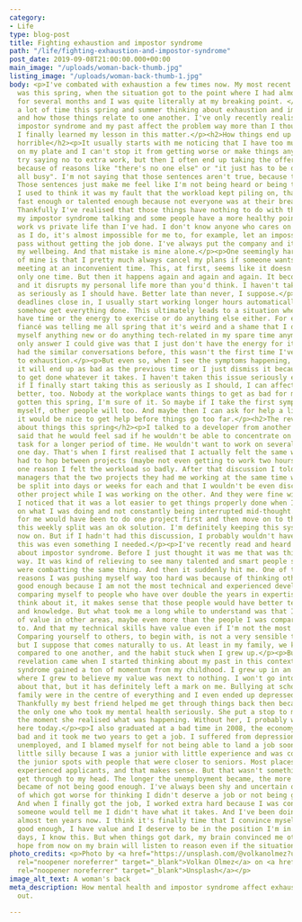 ```yaml
---
category:
- Life
type: blog-post
title: Fighting exhaustion and impostor syndrome
path: "/life/fighting-exhaustion-and-impostor-syndrome"
post_date: 2019-09-08T21:00:00.000+00:00
main_image: "/uploads/woman-back-thumb.jpg"
listing_image: "/uploads/woman-back-thumb-1.jpg"
body: <p>I've combated with exhaustion a few times now. My most recent experience
  was this spring, when the situation got to the point where I had almost daily migraines
  for several months and I was quite literally at my breaking point. </p><p>I spent
  a lot of time this spring and summer thinking about exhaustion and impostor syndrome
  and how those things relate to one another. I've only recently realised that my
  impostor syndrome and my past affect the problem way more than I thought. I hope
  I finally learned my lesson in this matter.</p><h2>How things end up from good to
  horrible</h2><p>It usually starts with me noticing that I have too much stuff put
  on my plate and I can't stop it from getting worse or make things any easier. I
  try saying no to extra work, but then I often end up taking the offered work anyway
  because of reasons like "there's no one else" or "it just has to be done" or "we're
  all busy". I'm not saying that those sentences aren't true, because they often are.
  Those sentences just make me feel like I'm not being heard or being taken seriously.
  I used to think it was my fault that the workload kept piling on, that maybe I wasn't
  fast enough or talented enough because not everyone was at their breaking point.
  Thankfully I've realised that those things have nothing to do with this. It's just
  my impostor syndrome talking and some people have a more healthy point of view to
  work vs private life than I've had. I don't know anyone who cares on the same level
  as I do, it's almost impossible for me to, for example, let an impossible deadline
  pass without getting the job done. I've always put the company and its clients above
  my wellbeing. And that mistake is mine alone.</p><p>One seemingly harmless behaviour
  of mine is that I pretty much always cancel my plans if someone wants to have a
  meeting at an inconvenient time. This, at first, seems like it doesn't matter, it's
  only one time. But then it happens again and again and again. It becomes a pattern,
  and it disrupts my personal life more than you'd think. I haven't taken this behaviour
  as seriously as I should have. Better late than never, I suppose.</p><p>When the
  deadlines close in, I usually start working longer hours automatically to try to
  somehow get everything done. This ultimately leads to a situation where I don't
  have time or the energy to exercise or do anything else either. For example, my
  fiancé was telling me all spring that it's weird and a shame that I don't teach
  myself anything new or do anything tech-related in my spare time anymore. And the
  only answer I could give was that I just don't have the energy for it. And we've
  had the similar conversations before, this wasn't the first time I've driven myself
  to exhaustion.</p><p>But even so, when I see the symptoms happening, I don't think
  it will end up as bad as the previous time or I just dismiss it because things need
  to get done whatever it takes. I haven't taken this issue seriously enough. Maybe
  if I finally start taking this as seriously as I should, I can affect my workload
  better, too. Nobody at the workplace wants things to get as bad for me as they've
  gotten this spring, I'm sure of it. So maybe if I take the first symptoms seriously
  myself, other people will too. And maybe then I can ask for help a little sooner,
  it would be nice to get help before things go too far.</p><h2>The revelation I had
  about things this spring</h2><p>I talked to a developer from another company who
  said that he would feel sad if he wouldn't be able to concentrate on a site or a
  task for a longer period of time. He wouldn't want to work on several projects in
  one day. That's when I first realised that I actually felt the same way. That I
  had to hop between projects (maybe not even getting to work two hours on each) was
  one reason I felt the workload so badly. After that discussion I told my project
  managers that the two projects they had me working at the same time would have to
  be split into days or weeks for each and that I wouldn't be even discussing the
  other project while I was working on the other. And they were fine with it. And
  I noticed that it was a lot easier to get things properly done when I could concentrate
  on what I was doing and not constantly being interrupted mid-thought. The best way
  for me would have been to do one project first and then move on to the next. But
  this weekly split was an ok solution. I'm definitely keeping this system up from
  now on. But if I hadn't had this discussion, I probably wouldn't have realised that
  this was even something I needed.</p><p>I've recently read and heard more and more
  about impostor syndrome. Before I just thought it was me that was thinking this
  way. It was kind of relieving to see many talented and smart people saying they
  were combatting the same thing. And then it suddenly hit me. One of the biggest
  reasons I was pushing myself way too hard was because of thinking otherwise, I wasn't
  good enough because I am not the most technical and experienced developer. I kept
  comparing myself to people who have over double the years in expertise. When you
  think about it, it makes sense that those people would have better technical skills
  and knowledge. But what took me a long while to understand was that I have a lot
  of value in other areas, maybe even more than the people I was comparing myself
  to. And that my technical skills have value even if I'm not the most experienced.
  Comparing yourself to others, to begin with, is not a very sensible thing to do,
  but I suppose that comes naturally to us. At least in my family, we kids were constantly
  compared to one another, and the habit stuck when I grew up.</p><p>But the proper
  revelation came when I started thinking about my past in this context. My impostor
  syndrome gained a ton of momentum from my childhood. I grew up in an environment
  where I grew to believe my value was next to nothing. I won't go into much detail
  about that, but it has definitely left a mark on me. Bullying at school and a broken
  family were in the centre of everything and I even ended up depressed as a teen.
  Thankfully my best friend helped me get through things back then because she was
  the only one who took my mental health seriously. She put a stop to my harmful behaviours
  the moment she realised what was happening. Without her, I probably wouldn't be
  here today.</p><p>I also graduated at a bad time in 2008, the economy was quite
  bad and it took me two years to get a job. I suffered from depression again while
  unemployed, and I blamed myself for not being able to land a job sooner. It's a
  little silly because I was a junior with little experience and was competing for
  the junior spots with people that were closer to seniors. Most places hired more
  experienced applicants, and that makes sense. But that wasn't something I could
  get through to my head. The longer the unemployment became, the more convinced I
  became of not being good enough. I've always been shy and uncertain of myself, both
  of which got worse for thinking I didn't deserve a job or not being good enough.
  And when I finally got the job, I worked extra hard because I was constantly afraid
  someone would tell me I didn't have what it takes. And I've been doing that for
  almost ten years now. I think it's finally time that I convince myself that I'm
  good enough, I have value and I deserve to be in the position I'm in. On the good
  days, I know this. But when things got dark, my brain convinced me otherwise. I
  hope from now on my brain will listen to reason even if the situation gets worse.</p>
photo_credits: <p>Photo by <a href="https://unsplash.com/@volkanolmez?utm_source=unsplash&utm_medium=referral&utm_content=creditCopyText"
  rel="noopener noreferrer" target="_blank">Volkan Olmez</a> on <a href="https://unsplash.com/search/photos/exhaustion?utm_source=unsplash&utm_medium=referral&utm_content=creditCopyText"
  rel="noopener noreferrer" target="_blank">Unsplash</a></p>
image_alt_text: A woman's back
meta_description: How mental health and impostor syndrome affect exhaustion and burning
  out.

---
```

